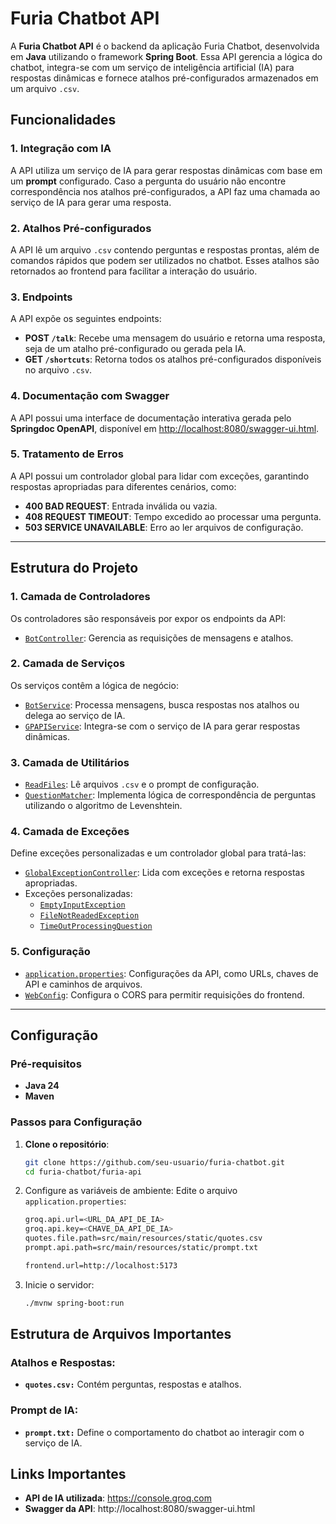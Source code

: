 # Furia Chatbot API

A **Furia Chatbot API** é o backend da aplicação Furia Chatbot, desenvolvida em **Java** utilizando o framework **Spring Boot**. Essa API gerencia a lógica do chatbot, integra-se com um serviço de inteligência artificial (IA) para respostas dinâmicas e fornece atalhos pré-configurados armazenados em um arquivo `.csv`.

## Funcionalidades

### 1. **Integração com IA**
A API utiliza um serviço de IA para gerar respostas dinâmicas com base em um **prompt** configurado. Caso a pergunta do usuário não encontre correspondência nos atalhos pré-configurados, a API faz uma chamada ao serviço de IA para gerar uma resposta.

### 2. **Atalhos Pré-configurados**
A API lê um arquivo `.csv` contendo perguntas e respostas prontas, além de comandos rápidos que podem ser utilizados no chatbot. Esses atalhos são retornados ao frontend para facilitar a interação do usuário.

### 3. **Endpoints**
A API expõe os seguintes endpoints:
- **POST `/talk`**: Recebe uma mensagem do usuário e retorna uma resposta, seja de um atalho pré-configurado ou gerada pela IA.
- **GET `/shortcuts`**: Retorna todos os atalhos pré-configurados disponíveis no arquivo `.csv`.

### 4. **Documentação com Swagger**
A API possui uma interface de documentação interativa gerada pelo **Springdoc OpenAPI**, disponível em [http://localhost:8080/swagger-ui.html](http://localhost:8080/swagger-ui.html).

### 5. **Tratamento de Erros**
A API possui um controlador global para lidar com exceções, garantindo respostas apropriadas para diferentes cenários, como:
- **400 BAD REQUEST**: Entrada inválida ou vazia.
- **408 REQUEST TIMEOUT**: Tempo excedido ao processar uma pergunta.
- **503 SERVICE UNAVAILABLE**: Erro ao ler arquivos de configuração.

---

## Estrutura do Projeto

### 1. **Camada de Controladores**
Os controladores são responsáveis por expor os endpoints da API:
- [`BotController`](furia-api/src/main/java/com/lucasrech/furiaapi/controller/BotController.java): Gerencia as requisições de mensagens e atalhos.

### 2. **Camada de Serviços**
Os serviços contêm a lógica de negócio:
- [`BotService`](furia-api/src/main/java/com/lucasrech/furiaapi/services/BotService.java): Processa mensagens, busca respostas nos atalhos ou delega ao serviço de IA.
- [`GPAPIService`](furia-api/src/main/java/com/lucasrech/furiaapi/services/GPAPIService.java): Integra-se com o serviço de IA para gerar respostas dinâmicas.

### 3. **Camada de Utilitários**
- [`ReadFiles`](furia-api/src/main/java/com/lucasrech/furiaapi/util/ReadFiles.java): Lê arquivos `.csv` e o prompt de configuração.
- [`QuestionMatcher`](furia-api/src/main/java/com/lucasrech/furiaapi/util/QuestionMatcher.java): Implementa lógica de correspondência de perguntas utilizando o algoritmo de Levenshtein.

### 4. **Camada de Exceções**
Define exceções personalizadas e um controlador global para tratá-las:
- [`GlobalExceptionController`](furia-api/src/main/java/com/lucasrech/furiaapi/exceptions/GlobalExceptionController.java): Lida com exceções e retorna respostas apropriadas.
- Exceções personalizadas:
  - [`EmptyInputException`](furia-api/src/main/java/com/lucasrech/furiaapi/exceptions/EmptyInputException.java)
  - [`FileNotReadedException`](furia-api/src/main/java/com/lucasrech/furiaapi/exceptions/FileNotReadedException.java)
  - [`TimeOutProcessingQuestion`](furia-api/src/main/java/com/lucasrech/furiaapi/exceptions/TimeOutProcessingQuestion.java)

### 5. **Configuração**
- [`application.properties`](furia-api/src/main/resources/application.properties): Configurações da API, como URLs, chaves de API e caminhos de arquivos.
- [`WebConfig`](furia-api/src/main/java/com/lucasrech/furiaapi/config/WebConfig.java): Configura o CORS para permitir requisições do frontend.

---

## Configuração

### Pré-requisitos
- **Java 24**
- **Maven**

### Passos para Configuração
1. **Clone o repositório**:
   ```bash
   git clone https://github.com/seu-usuario/furia-chatbot.git
   cd furia-chatbot/furia-api

2. Configure as variáveis de ambiente: Edite o arquivo `application.properties`:

    ```bash
    groq.api.url=<URL_DA_API_DE_IA>
    groq.api.key=<CHAVE_DA_API_DE_IA>
    quotes.file.path=src/main/resources/static/quotes.csv
    prompt.api.path=src/main/resources/static/prompt.txt
    
    frontend.url=http://localhost:5173
    ```

3. Inicie o servidor: 
   ```bash
   ./mvnw spring-boot:run
   ```

## Estrutura de Arquivos Importantes
### Atalhos e Respostas:
- **`quotes.csv:`** Contém perguntas, respostas e atalhos.

### **Prompt de IA:** 
- **`prompt.txt:`** Define o comportamento do chatbot ao interagir com o serviço de IA.

## Links Importantes
- **API de IA utilizada**: https://console.groq.com
- **Swagger da API**: http://localhost:8080/swagger-ui.html
